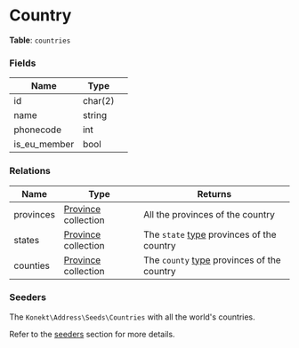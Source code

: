 # Country

**Table**: `countries`

### Fields

| Name         | Type    |   |
|--------------|---------|---|
| id           | char(2) |   |
| name         | string  |   |
| phonecode    | int     |   |
| is_eu_member | bool    |   |

### Relations

| Name      | Type                               | Returns                                                   |
|-----------|------------------------------------|-----------------------------------------------------------|
| provinces | [Province](province.md) collection | All the provinces of the country                          |
| states    | [Province](province.md) collection | The `state` [type](province-type.md) provinces of the country |
| counties    | [Province](province.md) collection | The `county` [type](province-type.md) provinces of the country |

### Seeders

The `Konekt\Address\Seeds\Countries` with all the world's countries.

Refer to the [seeders](seeders.md) section for more details.
